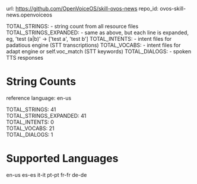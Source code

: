 
url: https://github.com/OpenVoiceOS/skill-ovos-news
repo_id: ovos-skill-news.openvoiceos

TOTAL_STRINGS:  - string count from all resource files
TOTAL_STRINGS_EXPANDED: - same as above, but each line is expanded, eg, 'test (a|b)' -> ['test a', 'test b']
TOTAL_INTENTS: - intent files for padatious engine (STT transcriptions)
TOTAL_VOCABS: - intent files for adapt engine or self.voc_match (STT keywords)
TOTAL_DIALOGS: - spoken TTS responses


# String Counts

reference language: en-us

TOTAL_STRINGS: 41  
TOTAL_STRINGS_EXPANDED: 41  
TOTAL_INTENTS: 0  
TOTAL_VOCABS: 21  
TOTAL_DIALOGS: 1  

# Supported Languages

en-us
es-es
it-it
pt-pt
fr-fr
de-de
